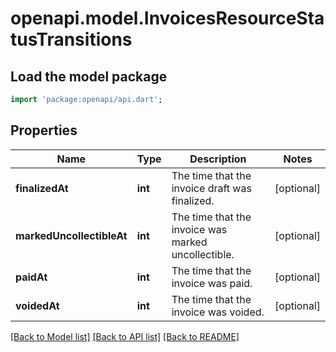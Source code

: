 # openapi.model.InvoicesResourceStatusTransitions

## Load the model package
```dart
import 'package:openapi/api.dart';
```

## Properties
Name | Type | Description | Notes
------------ | ------------- | ------------- | -------------
**finalizedAt** | **int** | The time that the invoice draft was finalized. | [optional] 
**markedUncollectibleAt** | **int** | The time that the invoice was marked uncollectible. | [optional] 
**paidAt** | **int** | The time that the invoice was paid. | [optional] 
**voidedAt** | **int** | The time that the invoice was voided. | [optional] 

[[Back to Model list]](../README.md#documentation-for-models) [[Back to API list]](../README.md#documentation-for-api-endpoints) [[Back to README]](../README.md)



